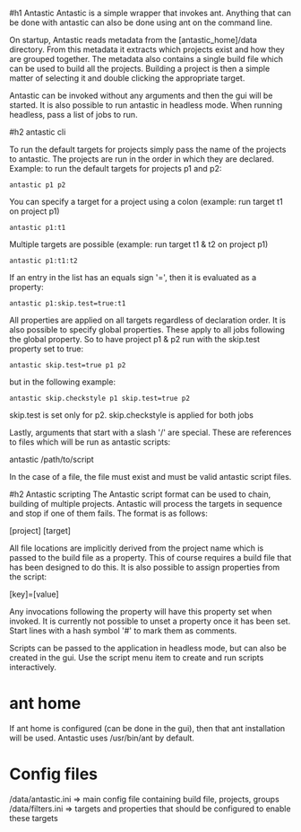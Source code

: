 
#h1 Antastic
Antastic is a simple wrapper that invokes ant.
Anything that can be done with antastic can also be done using ant on the command line.

On startup, Antastic reads metadata from the [antastic_home]/data directory.
From this metadata it extracts which projects exist and how they are grouped together.
The metadata also contains a single build file which can be used to build all the projects.
Building a project is then a simple matter of selecting it and double clicking the appropriate target.

Antastic can be invoked without any arguments and then the gui will be started.
It is also possible to run antastic in headless mode. When running headless, pass a list of jobs to run.




#h2 antastic cli

To run the default targets for projects simply pass the name of the projects to antastic.
The projects are run in the order in which they are declared.
Example: to run the default targets for projects p1 and p2:

`antastic p1 p2`

You can specify a target for a project using a colon (example: run target t1 on project p1)

`antastic p1:t1`

Multiple targets are possible (example: run target t1 & t2 on project p1)

`antastic p1:t1:t2`

If an entry in the list has an equals sign '=', then it is evaluated as a property:

`antastic p1:skip.test=true:t1`

All properties are applied on all targets regardless of declaration order.
It is also possible to specify global properties. 
These apply to all jobs following the global property.
So to have project p1 & p2 run with the skip.test property set to true:

`antastic skip.test=true p1 p2`

but in the following example:

`antastic skip.checkstyle p1 skip.test=true p2`

skip.test is set only for p2. skip.checkstyle is applied for both jobs

Lastly, arguments that start with a slash '/' are special.
These are references to files which will be run as antastic scripts:

antastic /path/to/script

In the case of a file, the file must exist and must be valid antastic script files.





#h2 Antastic scripting
The Antastic script format can be used to chain, building of multiple projects.
Antastic will process the targets in sequence and stop if one of them fails.
The format is as follows:

[project] [target]

All file locations are implicitly derived from the project name which is passed to the build file as a property.
This of course requires a build file that has been designed to do this.
It is also possible to assign properties from the script:

[key]=[value]

Any invocations following the property will have this property set when invoked.
It is currently not possible to unset a property once it has been set.
Start lines with a hash symbol '#' to mark them as comments.

Scripts can be passed to the application in headless mode, but can also be created in the gui.
Use the script menu item to create and run scripts interactively.

# ant home
If ant home is configured (can be done in the gui), then that ant installation will be used.
Antastic uses /usr/bin/ant by default.

# Config files
/data/antastic.ini => main config file containing build file, projects, groups
/data/filters.ini  => targets and properties that should be configured to enable these targets


